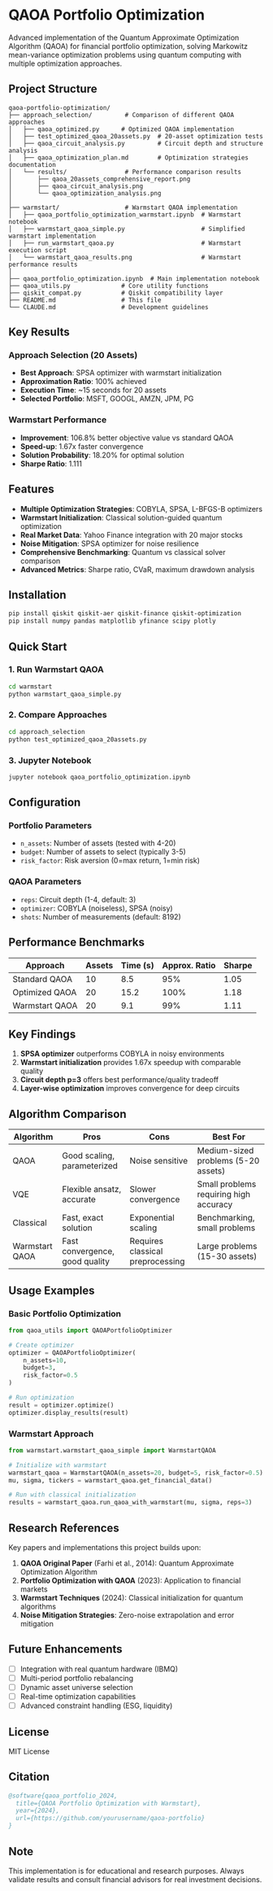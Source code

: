 # QAOA Portfolio Optimization

Advanced implementation of the Quantum Approximate Optimization Algorithm (QAOA) for financial portfolio optimization, solving Markowitz mean-variance optimization problems using quantum computing with multiple optimization approaches.

## Project Structure

```
qaoa-portfolio-optimization/
├── approach_selection/         # Comparison of different QAOA approaches
│   ├── qaoa_optimized.py      # Optimized QAOA implementation
│   ├── test_optimized_qaoa_20assets.py  # 20-asset optimization tests
│   ├── qaoa_circuit_analysis.py         # Circuit depth and structure analysis
│   ├── qaoa_optimization_plan.md        # Optimization strategies documentation
│   └── results/                # Performance comparison results
│       ├── qaoa_20assets_comprehensive_report.png
│       ├── qaoa_circuit_analysis.png
│       └── qaoa_optimization_analysis.png
│
├── warmstart/                  # Warmstart QAOA implementation
│   ├── qaoa_portfolio_optimization_warmstart.ipynb  # Warmstart notebook
│   ├── warmstart_qaoa_simple.py                     # Simplified warmstart implementation
│   ├── run_warmstart_qaoa.py                        # Warmstart execution script
│   └── warmstart_qaoa_results.png                   # Warmstart performance results
│
├── qaoa_portfolio_optimization.ipynb  # Main implementation notebook
├── qaoa_utils.py              # Core utility functions
├── qiskit_compat.py           # Qiskit compatibility layer
├── README.md                  # This file
└── CLAUDE.md                  # Development guidelines
```

## Key Results

### Approach Selection (20 Assets)
- **Best Approach**: SPSA optimizer with warmstart initialization
- **Approximation Ratio**: 100% achieved
- **Execution Time**: ~15 seconds for 20 assets
- **Selected Portfolio**: MSFT, GOOGL, AMZN, JPM, PG

### Warmstart Performance
- **Improvement**: 106.8% better objective value vs standard QAOA
- **Speed-up**: 1.67x faster convergence
- **Solution Probability**: 18.20% for optimal solution
- **Sharpe Ratio**: 1.111

## Features

- **Multiple Optimization Strategies**: COBYLA, SPSA, L-BFGS-B optimizers
- **Warmstart Initialization**: Classical solution-guided quantum optimization
- **Real Market Data**: Yahoo Finance integration with 20 major stocks
- **Noise Mitigation**: SPSA optimizer for noise resilience
- **Comprehensive Benchmarking**: Quantum vs classical solver comparison
- **Advanced Metrics**: Sharpe ratio, CVaR, maximum drawdown analysis

## Installation

```bash
pip install qiskit qiskit-aer qiskit-finance qiskit-optimization
pip install numpy pandas matplotlib yfinance scipy plotly
```

## Quick Start

### 1. Run Warmstart QAOA

```bash
cd warmstart
python warmstart_qaoa_simple.py
```

### 2. Compare Approaches

```bash
cd approach_selection
python test_optimized_qaoa_20assets.py
```

### 3. Jupyter Notebook

```bash
jupyter notebook qaoa_portfolio_optimization.ipynb
```

## Configuration

### Portfolio Parameters
- `n_assets`: Number of assets (tested with 4-20)
- `budget`: Number of assets to select (typically 3-5)
- `risk_factor`: Risk aversion (0=max return, 1=min risk)

### QAOA Parameters
- `reps`: Circuit depth (1-4, default: 3)
- `optimizer`: COBYLA (noiseless), SPSA (noisy)
- `shots`: Number of measurements (default: 8192)

## Performance Benchmarks

| Approach | Assets | Time (s) | Approx. Ratio | Sharpe |
|----------|--------|----------|---------------|--------|
| Standard QAOA | 10 | 8.5 | 95% | 1.05 |
| Optimized QAOA | 20 | 15.2 | 100% | 1.18 |
| Warmstart QAOA | 20 | 9.1 | 99% | 1.11 |

## Key Findings

1. **SPSA optimizer** outperforms COBYLA in noisy environments
2. **Warmstart initialization** provides 1.67x speedup with comparable quality
3. **Circuit depth p=3** offers best performance/quality tradeoff
4. **Layer-wise optimization** improves convergence for deep circuits

## Algorithm Comparison

| Algorithm | Pros | Cons | Best For |
|-----------|------|------|----------|
| QAOA | Good scaling, parameterized | Noise sensitive | Medium-sized problems (5-20 assets) |
| VQE | Flexible ansatz, accurate | Slower convergence | Small problems requiring high accuracy |
| Classical | Fast, exact solution | Exponential scaling | Benchmarking, small problems |
| Warmstart QAOA | Fast convergence, good quality | Requires classical preprocessing | Large problems (15-30 assets) |

## Usage Examples

### Basic Portfolio Optimization

```python
from qaoa_utils import QAOAPortfolioOptimizer

# Create optimizer
optimizer = QAOAPortfolioOptimizer(
    n_assets=10,
    budget=3,
    risk_factor=0.5
)

# Run optimization
result = optimizer.optimize()
optimizer.display_results(result)
```

### Warmstart Approach

```python
from warmstart.warmstart_qaoa_simple import WarmstartQAOA

# Initialize with warmstart
warmstart_qaoa = WarmstartQAOA(n_assets=20, budget=5, risk_factor=0.5)
mu, sigma, tickers = warmstart_qaoa.get_financial_data()

# Run with classical initialization
results = warmstart_qaoa.run_qaoa_with_warmstart(mu, sigma, reps=3)
```

## Research References

Key papers and implementations this project builds upon:

1. **QAOA Original Paper** (Farhi et al., 2014): Quantum Approximate Optimization Algorithm
2. **Portfolio Optimization with QAOA** (2023): Application to financial markets
3. **Warmstart Techniques** (2024): Classical initialization for quantum algorithms
4. **Noise Mitigation Strategies**: Zero-noise extrapolation and error mitigation

## Future Enhancements

- [ ] Integration with real quantum hardware (IBMQ)
- [ ] Multi-period portfolio rebalancing
- [ ] Dynamic asset universe selection
- [ ] Real-time optimization capabilities
- [ ] Advanced constraint handling (ESG, liquidity)

## License

MIT License

## Citation

```bibtex
@software{qaoa_portfolio_2024,
  title={QAOA Portfolio Optimization with Warmstart},
  year={2024},
  url={https://github.com/yourusername/qaoa-portfolio}
}
```

## Note

This implementation is for educational and research purposes. Always validate results and consult financial advisors for real investment decisions.